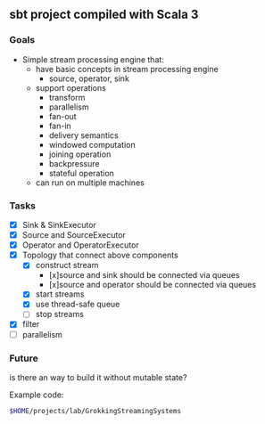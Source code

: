 ## sbt project compiled with Scala 3

### Goals

- Simple stream processing engine that:
    - have basic concepts in stream processing engine
        - source, operator, sink
    - support operations
        - transform
        - parallelism
        - fan-out
        - fan-in
        - delivery semantics
        - windowed computation
        - joining operation
        - backpressure
        - stateful operation
    - can run on multiple machines

### Tasks

- [x] Sink & SinkExecutor
- [x] Source and SourceExecutor
- [x] Operator and OperatorExecutor
- [x] Topology that connect above components
    - [x] construct stream
      - [x]source and sink should be connected via queues
      - [x]source and operator should be connected via queues
    - [x] start streams
    - [x] use thread-safe queue
    - [ ] stop streams
- [x] filter
- [ ] parallelism
### Future

is there an way to build it without mutable state?


Example code:
```sh
$HOME/projects/lab/GrokkingStreamingSystems
```